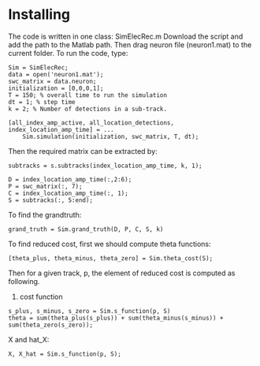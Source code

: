 # Installing
The code is written in one class: SimElecRec.m
Download the script and add the path to the Matlab path. Then drag neuron file (neuron1.mat) to the current folder. To run the code, type:

```
Sim = SimElecRec;
data = open('neuron1.mat');
swc_matrix = data.neuron;
initialization = [0,0,0,1];
T = 150; % overall time to run the simulation
dt = 1; % step time 
k = 2; % Number of detections in a sub-track.

[all_index_amp_active, all_location_detections, index_location_amp_time] = ...
    Sim.simulation(initialization, swc_matrix, T, dt);
```
Then the required matrix can be extracted by:

```
subtracks = s.subtracks(index_location_amp_time, k, 1);

D = index_location_amp_time(:,2:6);
P = swc_matrix(:, 7);
C = index_location_amp_time(:, 1);
S = subtracks(:, 5:end);
```

To find the grandtruth:
```
grand_truth = Sim.grand_truth(D, P, C, S, k)
```
To find reduced cost, first we should compute theta functions:

```
[theta_plus, theta_minus, theta_zero] = Sim.theta_cost(S);
```
Then for a given track, p, the element of reduced cost is computed as following. 

1) cost function

```
s_plus, s_minus, s_zero = Sim.s_function(p, S)
theta = sum(theta_plus(s_plus)) + sum(theta_minus(s_minus)) + sum(theta_zero(s_zero));
```

X and hat_X:

```
X, X_hat = Sim.s_function(p, S);

```
